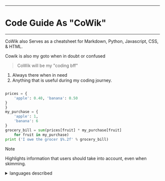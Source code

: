 ********
# Code Guide As "CoWik"
*******
<footer>
 <p>CoWik also Serves as a cheatsheet for Markdown, Python, Javascript, CSS, & HTML.</p>

 
 <p>Cowik is also my goto when in doubt or confused</p>

 <footer>

  > CoWik will be my "coding bff" 
  

  1. Always there when in need 
  2. Anything that is useful during my coding journey.



````python

prices = {
    'apple': 0.40, 'banana': 0.50
}
}
my_purchase = {
    'apple': 1,
    'banana': 6
}
grocery_bill = sum(prices[fruit] * my_purchase[fruit]
    for fruit in my_purchase)
print ('I owe the grocer $%.2f' % grocery_bill)
````
> [!NOTE]
> Highlights information that users should take into account, even when skimming.
 <details>
<summary>languages described</summary>

| Rank | Languages |
|-----:|-----------|
|     1| Pythom|
|     2| CSS    |
|     3| Javascript       |
|     4| HTML.    |

</details>

